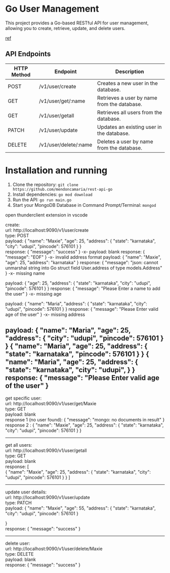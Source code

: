 # Go User Management 

This project provides a Go-based RESTful API for user management, allowing you to create, retrieve, update, and delete users.

<a href="https://www.youtube.com/watch?v=vDIAwtGU9LE">ref</a>

## API Endpoints
| HTTP Method | Endpoint                       | Description                                   |
|-------------|---------------------------------|-----------------------------------------------|
| POST        | /v1/user/create                 | Creates a new user in the database.           |
| GET         | /v1/user/get/:name              | Retrieves a user by name from the database.  |
| GET         | /v1/user/getall                | Retrieves all users from the database.      |
| PATCH        | /v1/user/update                  | Updates an existing user in the database.     |
| DELETE      | /v1/user/delete/:name              | Deletes a user by name from the database.      |

# Installation and running
1. Clone the repository: `git clone https://github.com/mendoncamaria/rest-api-go`
2. Install dependencies: `go mod download`
3. Run the API: `go run main.go`
4. Start your MongoDB Database in Command Prompt/Terminal: `mongod`


open thunderclient extension in vscode

create:      
url: http://localhost:9090/v1/user/create     
type: POST     
payload: {
  "name": "Maxie",
  "age": 25,
  "address": {
    "state": "karnataka",
    "city": "udupi",
    "pincode": 576101
  }
}          
response: {
  "message": "success"
}
-x-
payload: blank
response: {
  "message": "EOF"
}
-x-
invalid address format
payload: {
  "name": "Maxie",
  "age": 25,
  "address": "karnataka"
}
response: {
  "message": "json: cannot unmarshal string into Go struct field User.address of type models.Address"
}
-x-
missing name

payload: {
  "age": 25,
  "address": {
    "state": "karnataka",
    "city": "udupi",
    "pincode": 576101
  }
}
response: {
  "message": "Please Enter a name to add the user"
}
-x-
missing age

payload: {
  "name": "Maria",
  "address": {
    "state": "karnataka",
    "city": "udupi",
    "pincode": 576101
  }
} 
response: {
  "message": "Please Enter valid age of the user"
}
-x-
missing address

payload: {
  "name": "Maria",
  "age": 25,
  "address": {
    "city": "udupi",
    "pincode": 576101
  }
} 
{
  "name": "Maria",
  "age": 25,
  "address": {
    "state": "karnataka",
    "pincode": 576101
  }
} 
{
  "name": "Maria",
  "age": 25,
  "address": {
    "state": "karnataka",
    "city": "udupi",
  }
} 
response: {
  "message": "Please Enter valid age of the user"
}
----------------------------------------------------------------------------
get specific user:      
url: http://localhost:9090/v1/user/get/Maxie     
type: GET     
payload: blank     
response 1 (no user found): {
  "message": "mongo: no documents in result"
}     
response 2 : {
  "name": "Maxie",
  "age": 25,
  "address": {
    "state": "karnataka",
    "city": "udupi",
    "pincode": 576101
  }
}

-------------------------
get all users:      
url: http://localhost:9090/v1/user/getall     
type: GET     
payload: blank     
response: [     
  {
    "name": "Maxie",
    "age": 25,
    "address": {
      "state": "karnataka",
      "city": "udupi",
      "pincode": 576101
    }
  }
]

-------------------------
update user details:      
url: http://localhost:9090/v1/user/update     
type: PATCH     
payload: {
  "name": "Maxie",
  "age": 55,
  "address": {
    "state": "karnataka",
    "city": "udupi",
    "pincode": 576101
  }
  
}     
response: {
  "message": "success"
}

-------------------------
delete user:      
url: http://localhost:9090/v1/user/delete/Maxie     
type: DELETE      
payload: blank     
response: {
  "message": "success"
}
